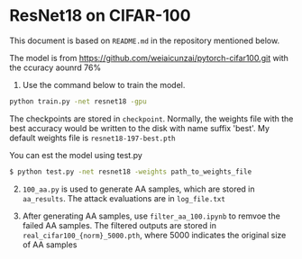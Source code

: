 # ResNet18 on CIFAR-100

This document is based on `README.md` in the repository mentioned below. 

The model is from https://github.com/weiaicunzai/pytorch-cifar100.git with the ccuracy aounrd 76%

1. Use the command below to train the model.
```bash
python train.py -net resnet18 -gpu
```
The checkpoints are stored in `checkpoint`. Normally, the weights file with the best accuracy would be written to the disk with name suffix 'best'. 
My default weights file is `resnet18-197-best.pth`

You can est the model using test.py
```bash
$ python test.py -net resnet18 -weights path_to_weights_file
```

2. `100_aa.py` is used to generate AA samples, which are stored in `aa_results`. The attack evaluations are in `log_file.txt`

3. After generating AA samples, use `filter_aa_100.ipynb` to remvoe the failed AA samples. 
The filtered outputs are stored in `real_cifar100_{norm}_5000.pth`, where 5000 indicates the original size of AA samples
